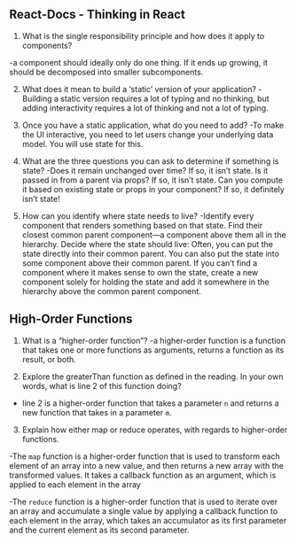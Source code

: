 ## React-Docs - Thinking in React

1. What is the single responsibility principle and how does it apply to components?

-a component should ideally only do one thing. If it ends up growing, it should be decomposed into smaller subcomponents.

2. What does it mean to build a ‘static’ version of your application?
-Building a static version requires a lot of typing and no thinking, but adding interactivity requires a lot of thinking and not a lot of typing.

3. Once you have a static application, what do you need to add?
-To make the UI interactive, you need to let users change your underlying data model. You will use state for this.

4. What are the three questions you can ask to determine if something is state?
-Does it remain unchanged over time? If so, it isn’t state.
Is it passed in from a parent via props? If so, it isn’t state.
Can you compute it based on existing state or props in your component? If so, it definitely isn’t state!

5. How can you identify where state needs to live?
-Identify every component that renders something based on that state.
Find their closest common parent component—a component above them all in the hierarchy.
Decide where the state should live:
Often, you can put the state directly into their common parent.
You can also put the state into some component above their common parent.
If you can’t find a component where it makes sense to own the state, create a new component solely for holding the state and add it somewhere in the hierarchy above the common parent component.

## High-Order Functions

1. What is a “higher-order function”?
-a higher-order function is a function that takes one or more functions as arguments, returns a function as its result, or both.

2. Explore the greaterThan function as defined in the reading. In your own words, what is line 2 of this function doing?

- line 2 is a higher-order function that takes a parameter `n` and returns a new function that takes in a parameter `m`. 


3. Explain how either map or reduce operates, with regards to higher-order functions.

-The `map` function is a higher-order function that is used to transform each element of an array into a new value, and then returns a new array with the transformed values. It takes a callback function as an argument, which is applied to each element in the array

-The `reduce` function is a higher-order function that is used to iterate over an array and accumulate a single value by applying a callback function to each element in the array, which takes an accumulator as its first parameter and the current element as its second parameter.